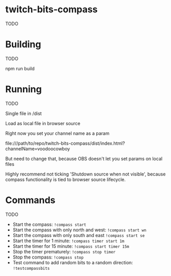 # twitch-bits-compass

TODO

# Building

TODO

npm run build

# Running

TODO

Single file in /dist

Load as local file in browser source

Right now you set your channel name as a param

file:///path/to/repo/twitch-bits-compass/dist/index.html?channelName=voodoocowboy

But need to change that, because OBS doesn't let you set params on local files

Highly recommend not ticking 'Shutdown source when not visible', because compass functionality is tied to browser source lifecycle.

# Commands

TODO

* Start the compass: `!compass start`
* Start the compass with only north and west: `!compass start wn`
* Start the compass with only south and east `!compass start se`
* Start the timer for 1 minute: `!compass timer start 1m`
* Start the timer for 15 minute: `!compass start timer 15m`
* Stop the timer prematurely: `!compass stop timer`
* Stop the compass: `!compass stop`
* Test command to add random bits to a random direction: `!testcompassbits`
